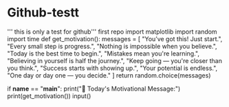 # Github-testt
''' this is only a test for github'''
first repo
import matplotlib
import random
import time
def get_motivation():
    messages = [
        "You’ve got this! Just start.",
        "Every small step is progress.",
        "Nothing is impossible when you believe.",
        "Today is the best time to begin.",
        "Mistakes mean you're learning.",
        "Believing in yourself is half the journey.",
        "Keep going — you're closer than you think.",
        "Success starts with showing up.",
        "Your potential is endless.",
        "One day or day one — you decide."
    ]
    return random.choice(messages)

if __name__ == "__main__":
    print("🌟 Today's Motivational Message:")
    print(get_motivation())
input()
